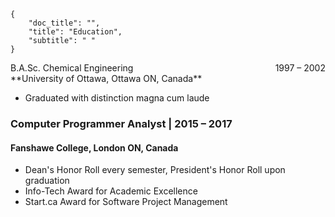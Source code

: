 ```metadata
{ 
    "doc_title": "",
    "title": "Education",
    "subtitle": " "
}
```

<div class="text-h6"><span> B.A.Sc. Chemical Engineering</span><span style="float: right">1997 – 2002</span></div>
**University of Ottawa, Ottawa ON, Canada**

* Graduated with distinction magna cum laude


### Computer Programmer Analyst | 2015 – 2017
#### Fanshawe College, London ON, Canada

* Dean's Honor Roll every semester, President's Honor Roll upon graduation
* Info-Tech Award for Academic Excellence
* Start.ca Award for Software Project Management